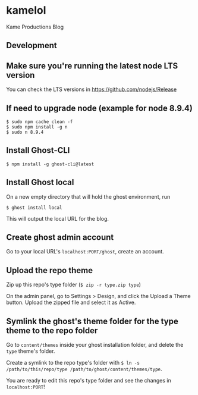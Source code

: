 # kamelol
Kame Productions Blog

## Development
## Make sure you're running the latest node LTS version
You can check the LTS versions in https://github.com/nodejs/Release

## If need to upgrade node (example for node 8.9.4)
```
$ sudo npm cache clean -f
$ sudo npm install -g n
$ sudo n 8.9.4
```

## Install Ghost-CLI
```
$ npm install -g ghost-cli@latest
```

## Install Ghost local
On a new empty directory that will hold the ghost environment, run
```
$ ghost install local
```
This will output the local URL for the blog.

## Create ghost admin account
Go to your local URL's `localhost:PORT/ghost`, create an account.

## Upload the repo theme
Zip up this repo's type folder (`$ zip -r type.zip type`)

On the admin panel, go to Settings > Design, and click the Upload a Theme button. Upload the zipped file and select it as Active.

## Symlink the ghost's theme folder for the type theme to the repo folder
Go to `content/themes` inside your ghost installation folder, and delete the `type` theme's folder.

Create a symlink to the repo type's folder with `$ ln -s /path/to/this/repo/type /path/to/ghost/content/themes/type`.

You are ready to edit this repo's type folder and see the changes in `localhost:PORT`!
